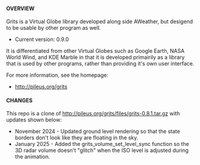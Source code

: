 #### OVERVIEW
Grits is a Virtual Globe library developed along side AWeather, but desigend to
be usable by other program as well.
- Current version: 0.9.0

It is differentiated from other Virtual Globes such as Google Earth, NASA World
Wind, and KDE Marble in that it is developed primairily as a library that is
used by other programs, rather than providing it's own user interface.

For more information, see the homepage:
  - http://pileus.org/grits

#### CHANGES
This repo is a clone of http://pileus.org/grits/files/grits-0.8.1.tar.gz with updates shown below:
- November 2024 - Updated ground level rendering so that the state borders don't look like they are floating in the sky.
- January 2025 - Added the grits_volume_set_level_sync function so the 3D radar volume doesn't "glitch" when the ISO level is adjusted during the animation.
